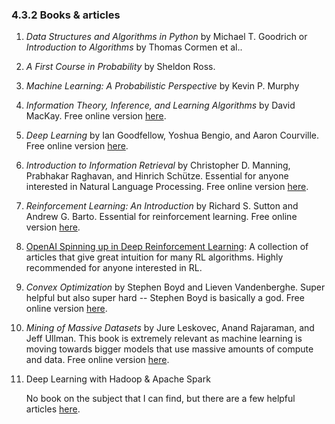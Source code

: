 ### 4.3.2 Books & articles



1. _Data Structures and Algorithms in Python_ by Michael T. Goodrich or _Introduction to Algorithms_ by Thomas Cormen et al..
2. _A First Course in Probability_ by Sheldon Ross.
3. _Machine Learning: A Probabilistic Perspective_ by Kevin P. Murphy
4. _Information Theory, Inference, and Learning Algorithms_ by David MacKay. Free online version [here](http://www.inference.org.uk/itprnn/book.html).
5. _Deep Learning_ by Ian Goodfellow, Yoshua Bengio, and Aaron Courville. Free online version [here](https://www.deeplearningbook.org/).
6. _Introduction to Information Retrieval_ by Christopher D. Manning, Prabhakar Raghavan, and Hinrich Schütze. Essential for anyone interested in Natural Language Processing. Free online version [here](https://nlp.stanford.edu/IR-book/information-retrieval-book.html).
7. _Reinforcement Learning: An Introduction_ by Richard S. Sutton and Andrew G. Barto. Essential for reinforcement learning. Free online version [here](http://incompleteideas.net/book/the-book-2nd.html).
8. [OpenAI Spinning up in Deep Reinforcement Learning](https://spinningup.openai.com/en/latest/): A collection of articles that give great intuition for many RL algorithms. Highly recommended for anyone interested in RL.
9. _Convex Optimization_ by Stephen Boyd and Lieven Vandenberghe. Super helpful but also super hard -- Stephen Boyd is basically a god. Free online version [here](https://web.stanford.edu/~boyd/cvxbook/bv_cvxbook.pdf).
10. _Mining of Massive Datasets_ by Jure Leskovec, Anand Rajaraman, and Jeff Ullman. This book is extremely relevant as machine learning is moving towards bigger models that use massive amounts of compute and data. Free online version [here](http://www.mmds.org/).
11. Deep Learning with Hadoop & Apache Spark

    No book on the subject that I can find, but there are a few helpful articles [here](https://towardsdatascience.com/deep-learning-with-apache-spark-part-1-6d397c16abd).
